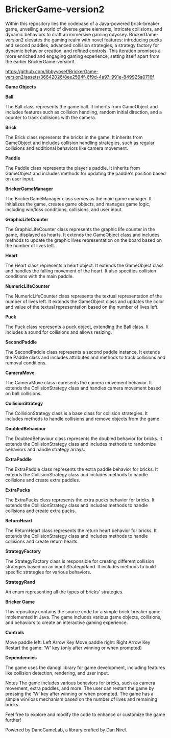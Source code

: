 # BrickerGame-version2

Within this repository lies the codebase of a Java-powered brick-breaker game, unveiling a world of diverse game elements, intricate collisions, and dynamic behaviors to craft an immersive gaming odyssey. BrickerGame-version2 elevates the gaming realm with novel features: introducing pucks and second paddles, advanced collision strategies, a strategy factory for dynamic behavior creation, and refined controls. This iteration promises a more enriched and engaging gaming experience, setting itself apart from the earlier BrickerGame-version1.


https://github.com/libbyyosef/BrickerGame-version2/assets/36642026/8ee2594f-6f9d-4a97-991e-849925a0716f


**Game Objects**

**Ball**

The Ball class represents the game ball. It inherits from GameObject and includes features such as collision handling, random initial direction, and a counter to track collisions with the camera.

**Brick**

The Brick class represents the bricks in the game. It inherits from GameObject and includes collision handling strategies, such as regular collisions and additional behaviors like camera movement.

**Paddle**

The Paddle class represents the player's paddle. It inherits from GameObject and includes methods for updating the paddle's position based on user input.

**BrickerGameManager**

The BrickerGameManager class serves as the main game manager. It initializes the game, creates game objects, and manages game logic, including win/loss conditions, collisions, and user input.

**GraphicLifeCounter**

The GraphicLifeCounter class represents the graphic life counter in the game, displayed as hearts. It extends the GameObject class and includes methods to update the graphic lives representation on the board based on the number of lives left.

**Heart**

The Heart class represents a heart object. It extends the GameObject class and handles the falling movement of the heart. It also specifies collision conditions with the main paddle.

**NumericLifeCounter**

The NumericLifeCounter class represents the textual representation of the number of lives left. It extends the GameObject class and updates the color and value of the textual representation based on the number of lives left.

**Puck**

The Puck class represents a puck object, extending the Ball class. It includes a sound for collisions and allows resizing.

**SecondPaddle**

The SecondPaddle class represents a second paddle instance. It extends the Paddle class and includes attributes and methods to track collisions and removal conditions.

**CameraMove**

The CameraMove class represents the camera movement behavior. It extends the CollisionStrategy class and handles camera movement based on ball collisions.

**CollisionStrategy**

The CollisionStrategy class is a base class for collision strategies. It includes methods to handle collisions and remove objects from the game.

**DoubledBehaviour**

The DoubledBehaviour class represents the doubled behavior for bricks. It extends the CollisionStrategy class and includes methods to randomize behaviors and handle strategy arrays.

**ExtraPaddle**

The ExtraPaddle class represents the extra paddle behavior for bricks. It extends the CollisionStrategy class and includes methods to handle collisions and create extra paddles.

**ExtraPucks**

The ExtraPucks class represents the extra pucks behavior for bricks. It extends the CollisionStrategy class and includes methods to handle collisions and create extra pucks.

**ReturnHeart**

The ReturnHeart class represents the return heart behavior for bricks. It extends the CollisionStrategy class and includes methods to handle collisions and create return hearts.

**StrategyFactory**

The StrategyFactory class is responsible for creating different collision strategies based on an input StrategyRand. It includes methods to build specific strategies for various behaviors.

**StrategyRand**

An enum representing all the types of bricks' strategies.

**Bricker Game**

This repository contains the source code for a simple brick-breaker game implemented in Java. The game includes various game objects, collisions, and behaviors to create an interactive gaming experience.


**Controls**

Move paddle left: Left Arrow Key
Move paddle right: Right Arrow Key
Restart the game: 'W' key (only after winning or when prompted)

**Dependencies**

The game uses the danogl library for game development, including features like collision detection, rendering, and user input.

Notes
The game includes various behaviors for bricks, such as camera movement, extra paddles, and more.
The user can restart the game by pressing the 'W' key after winning or when prompted.
The game has a simple win/loss mechanism based on the number of lives and remaining bricks.

Feel free to explore and modify the code to enhance or customize the game further!


Powered by DanoGameLab, a library crafted by Dan Nirel.
